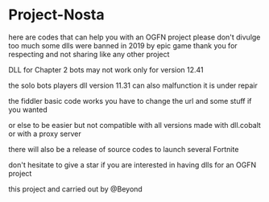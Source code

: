 # Project-Nosta
here are codes that can help you with an OGFN project
please don't divulge too much
some dlls were banned in 2019 by epic game
thank you for respecting and not sharing like any other project

DLL for Chapter 2 bots may not work only for version 12.41

the solo bots players dll version 11.31 can also malfunction it is under repair

the fiddler basic code 
works you have to change the url and some stuff if you wanted

or else to be easier but not compatible with all versions made with dll.cobalt or with a proxy server





there will also be a release of source codes to launch several Fortnite

don't hesitate to give a star if you are interested in having dlls for an OGFN project

this project and carried out by @Beyond
